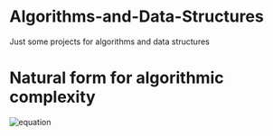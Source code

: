 # Algorithms-and-Data-Structures
Just some projects for algorithms and data structures
# Natural form for algorithmic complexity
![equation](http://latex.codecogs.com/gif.latex?\sum_{i=1}^\inf)
